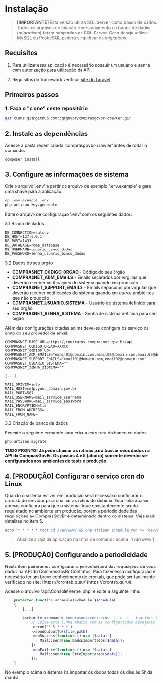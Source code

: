 # Instalação

> **[IMPORTANTE]** Esta versão utiliza SQL Server como banco de dados. Todos os arquivos de criação e versionamento do banco
de dados (_migrations_) foram adaptados ao SQL Server. Caso deseja utilizar MySQL ou PostreSQL poderá
simplificar os _migrations_.

## Requisitos

1. Para utilizar essa aplicação é necessário possuir um usuário e senha
com autorização para utilização da API.

2. Requisitos do framework verificar [site do Laravel](https://laravel.com/docs/deployment#server-requirements).

## Primeiros passos

### 1. Faça o "clone" deste repositório

```bash
git clone git@github.com:cgugovbr/comprasgovbr-crawler.git
```

## 2. Instale as dependências

Acesse a pasta recém criada 'comprasgovbr-crawler' antes de rodar o comando:

```bash
composer install
```

## 3. Configure as informações de sistema

Crie o arquivo '.env' a partir do arquivo de exemplo '.env.example' e gere uma chave para a aplicação:
```bash
cp .env.example .env
php artisan key:generate
```

Edite o arquivo de configuração '.env' com os seguintes dados:

3.1 Banco de dados

```env
DB_CONNECTION=sqlsrv
DB_HOST=127.0.0.1
DB_PORT=1433
DB_DATABASE=nome_database
DB_USERNAME=usuario_banco_dados
DB_PASSWORD=senha_usuario_banco_dados
```

3.2 Dados do seu órgão

- **COMPRASNET_CODIGO_ORGAO** - Código do seu órgão
- **COMPRASNET_ADM_EMAILS** - Emails separados por vírgulas que deverão receber notificações do sistema quando em produção
- **COMPRASNET_SUPPORT_EMAILS** - Emails separados por vírgulas que deverão receber notificações do sistema quando em _outros_ ambientes que não proudção
- **COMPRASNET_USUARIO_SISTEMA** - Usuário de sistema definido para seu órgão
- **COMPRASNET_SENHA_SISTEMA** - Senha de sistema definida para seu órgão

Além das configurações citadas acima deve-se configura os serviço de smtp do seu provedor de email.

```env
COMPRASNET_BASE_URL=https://contratos.comprasnet.gov.br/api
COMPRASNET_CODIGO_ORGAO=XXXXX
COMPRASNET_CODIGO_UG=
COMPRASNET_ADM_EMAILS="email01@domain.com,email02@domain.com,email03@domain.com,email04@domain.com,email05@domain.com,email06@domain.com"
COMPRASNET_SUPPORT_EMAILS="email01@domain.com,email02@domain.com"
COMPRASNET_USUARIO_SISTEMA=""
COMPRASNET_SENHA_SISTEMA=""

[...]

MAIL_DRIVER=smtp
MAIL_HOST=smtp.your_domain.gov.br
MAIL_PORT=587
MAIL_USERNAME=mail_service_username
MAIL_PASSWORD=mail_service_password
MAIL_ENCRYPTION=tls
MAIL_FROM_ADDRESS=
MAIL_FROM_NAME=
```

3.3 Criação do banco de dados

Execute o seguinte comando para criar a estrutura do banco de dados:

```bash
php artisan migrate
```

**TUDO PRONTO! Já pode chamar as rotinas para buscar seus dados na API do ComprasGovBr.
Os passos 4 e 5 (abaixo) somente deverão ser configurados nos ambientes de teste e produção.**

## 4. [PRODUÇÃO] Configurar o serviço cron do Linux

Quando o sistema estiver em produção será necessário configurar o crontab do servidor
para chamar as rotins do sistema. Esta linha abaixo apenas configura para que o sistema
fique constantemente sendo requisitado no ambiente em produção, porém a periodicidade das
requisições ao ComprasGovBr é determinado dentro do sistema.
Veja mais detalhes no item 5.

```bash
echo "* * * * * root cd /var/www/ && php artisan schedule:run >> /dev/null 2>&1" >> /etc/crontab
```

> Atualize a raiz da aplicação na linha de comando acima ('/var/www')

## 5. [PRODUÇÃO] Configurando a periodicidade

Neste item poderemos configuarar a periodicidade das requsições de seus dados na API
do ComprasGovBr Contratos. Para fazer essa configuração é necesário ter um breve conhecimento
de crontab, que pode ser facilmente verificado no site:
[https://crontab.guru/](https://crontab.guru/).

Acesse o arquivo 'app\Console\Kernel.php' e edite a seguinte linha:

```php
    protected function schedule(Schedule $schedule)
    {
        [...]

        $schedule->command('comprasnet:contratos -e -c -i --inativos')
            // Edite esta linha abaixo com as configurações desejadas
            ->cron('0 5 * * *')
            ->sendOutputTo($file_path)
            ->onSuccess(function () use ($data) {
                Mail::send(new DadosImportados($data));
            })
            ->onFailure(function () use ($data) {
                Mail::send(new ErroImportacao($data));
            });
    }
```

No exemplo acima o sistema ira importar os dados todos os dias às 5h da manhã.